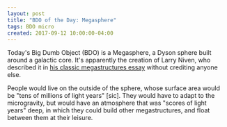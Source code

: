 ```yaml
---
layout: post
title: "BDO of the Day: Megasphere"
tags: BDO micro
created: 2017-09-12 10:00:00-04:00
---
```

Today's Big Dumb Object (BDO) is a Megasphere, a Dyson sphere built around a galactic core.  It's apparently the creation of Larry Niven, who described it in [his classic megastructures essay](https://en.wikipedia.org/wiki/Bigger_Than_Worlds) without crediting anyone else.

People would live on the outside of the sphere, whose surface area would be "tens of millions of light years" [sic].  They would have to adapt to the microgravity, but would have an atmosphere that was "scores of light years" deep, in which they could build other megastructures, and float between them at their leisure.

